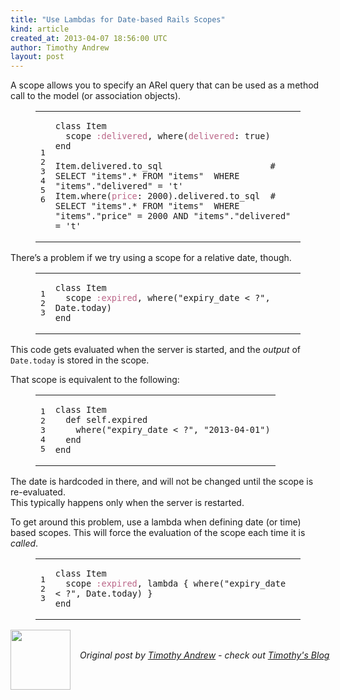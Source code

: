 ```yaml
---
title: "Use Lambdas for Date-based Rails Scopes"
kind: article
created_at: 2013-04-07 18:56:00 UTC
author: Timothy Andrew
layout: post
---
```

<p>A scope allows you to specify an ARel query that can be used as a method call to the model (or association objects).</p>

<figure class='code'><figcaption><span></span></figcaption><div class="highlight"><table><tr><td class="gutter"><pre class="line-numbers"><span class='line-number'>1</span>
<span class='line-number'>2</span>
<span class='line-number'>3</span>
<span class='line-number'>4</span>
<span class='line-number'>5</span>
<span class='line-number'>6</span>
</pre></td><td class='code'><pre><code class='ruby'><span class='line'><span class="k">class</span> <span class="nc">Item</span>
</span><span class='line'>  <span class="n">scope</span> <span class="ss">:delivered</span><span class="p">,</span> <span class="n">where</span><span class="p">(</span><span class="ss">delivered</span><span class="p">:</span> <span class="kp">true</span><span class="p">)</span>
</span><span class='line'><span class="k">end</span>
</span><span class='line'>
</span><span class='line'><span class="no">Item</span><span class="o">.</span><span class="n">delivered</span><span class="o">.</span><span class="n">to_sql</span>                     <span class="c1"># SELECT &quot;items&quot;.* FROM &quot;items&quot;  WHERE &quot;items&quot;.&quot;delivered&quot; = &#39;t&#39;</span>
</span><span class='line'><span class="no">Item</span><span class="o">.</span><span class="n">where</span><span class="p">(</span><span class="ss">price</span><span class="p">:</span> <span class="mi">2000</span><span class="p">)</span><span class="o">.</span><span class="n">delivered</span><span class="o">.</span><span class="n">to_sql</span>  <span class="c1"># SELECT &quot;items&quot;.* FROM &quot;items&quot;  WHERE &quot;items&quot;.&quot;price&quot; = 2000 AND &quot;items&quot;.&quot;delivered&quot; = &#39;t&#39; </span>
</span></code></pre></td></tr></table></div></figure>


<p>There&#8217;s a problem if we try using a scope for a relative date, though.</p>

<figure class='code'><figcaption><span></span></figcaption><div class="highlight"><table><tr><td class="gutter"><pre class="line-numbers"><span class='line-number'>1</span>
<span class='line-number'>2</span>
<span class='line-number'>3</span>
</pre></td><td class='code'><pre><code class='ruby'><span class='line'><span class="k">class</span> <span class="nc">Item</span>
</span><span class='line'>  <span class="n">scope</span> <span class="ss">:expired</span><span class="p">,</span> <span class="n">where</span><span class="p">(</span><span class="s2">&quot;expiry_date &lt; ?&quot;</span><span class="p">,</span> <span class="no">Date</span><span class="o">.</span><span class="n">today</span><span class="p">)</span>
</span><span class='line'><span class="k">end</span>
</span></code></pre></td></tr></table></div></figure>


<p>This code gets evaluated when the server is started, and the <em>output</em> of <code>Date.today</code> is stored in the scope.</p>

<p>That scope is equivalent to the following:</p>

<figure class='code'><figcaption><span></span></figcaption><div class="highlight"><table><tr><td class="gutter"><pre class="line-numbers"><span class='line-number'>1</span>
<span class='line-number'>2</span>
<span class='line-number'>3</span>
<span class='line-number'>4</span>
<span class='line-number'>5</span>
</pre></td><td class='code'><pre><code class='ruby'><span class='line'><span class="k">class</span> <span class="nc">Item</span>
</span><span class='line'>  <span class="k">def</span> <span class="nc">self</span><span class="o">.</span><span class="nf">expired</span>
</span><span class='line'>    <span class="n">where</span><span class="p">(</span><span class="s2">&quot;expiry_date &lt; ?&quot;</span><span class="p">,</span> <span class="s2">&quot;2013-04-01&quot;</span><span class="p">)</span>
</span><span class='line'>  <span class="k">end</span>
</span><span class='line'><span class="k">end</span>
</span></code></pre></td></tr></table></div></figure>


<p>The date is hardcoded in there, and will not be changed until the scope is re-evaluated.<br/>
This typically happens only when the server is restarted.</p>

<p>To get around this problem, use a lambda when defining date (or time) based scopes. This will force the evaluation of the scope each time it is <em>called</em>.</p>

<figure class='code'><figcaption><span></span></figcaption><div class="highlight"><table><tr><td class="gutter"><pre class="line-numbers"><span class='line-number'>1</span>
<span class='line-number'>2</span>
<span class='line-number'>3</span>
</pre></td><td class='code'><pre><code class='ruby'><span class='line'><span class="k">class</span> <span class="nc">Item</span>
</span><span class='line'>  <span class="n">scope</span> <span class="ss">:expired</span><span class="p">,</span> <span class="nb">lambda</span> <span class="p">{</span> <span class="n">where</span><span class="p">(</span><span class="s2">&quot;expiry_date &lt; ?&quot;</span><span class="p">,</span> <span class="no">Date</span><span class="o">.</span><span class="n">today</span><span class="p">)</span> <span class="p">}</span>
</span><span class='line'><span class="k">end</span>
</span></code></pre></td></tr></table></div></figure><div class="author">
  <img src="http://nilenso.com/people/timothy-200.jpg" style="width: 96px; height: 96;">
  <span style="position: absolute; padding: 32px 15px;">
    <i>Original post by <a href="http://twitter.com/timothyandrew">Timothy Andrew</a> - check out <a href="http://blog.timothyandrew.net/">Timothy's Blog</a></i>
  </span>
</div>
